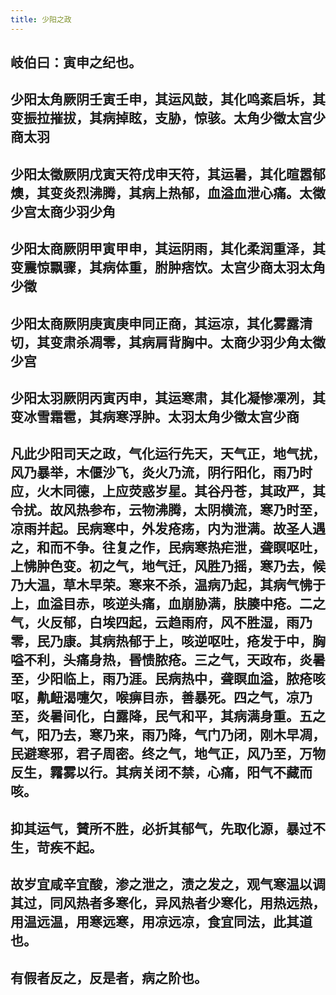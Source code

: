 ```yaml
---
title: 少阳之政
---
```


## 岐伯曰：寅申之纪也。
## 少阳太角厥阴壬寅壬申，其运风鼓，其化鸣紊启坼，其变振拉摧拔，其病掉眩，支胁，惊骇。太角少徵太宫少商太羽
## 少阳太徵厥阴戊寅天符戊申天符，其运暑，其化暄嚣郁燠，其变炎烈沸腾，其病上热郁，血溢血泄心痛。太徵少宫太商少羽少角
## 少阳太商厥阴甲寅甲申，其运阴雨，其化柔润重泽，其变震惊飘骤，其病体重，胕肿痞饮。太宫少商太羽太角少徵
## 少阳太商厥阴庚寅庚申同正商，其运凉，其化雾露清切，其变肃杀凋零，其病肩背胸中。太商少羽少角太徵少宫
## 少阳太羽厥阴丙寅丙申，其运寒肃，其化凝惨凓冽，其变冰雪霜雹，其病寒浮肿。太羽太角少徵太宫少商
## 凡此少阳司天之政，气化运行先天，天气正，地气扰，风乃暴举，木偃沙飞，炎火乃流，阴行阳化，雨乃时应，火木同德，上应荧惑岁星。其谷丹苍，其政严，其令扰。故风热参布，云物沸腾，太阴横流，寒乃时至，凉雨并起。民病寒中，外发疮疡，内为泄满。故圣人遇之，和而不争。往复之作，民病寒热疟泄，聋瞑呕吐，上怫肿色变。初之气，地气迁，风胜乃摇，寒乃去，候乃大温，草木早荣。寒来不杀，温病乃起，其病气怫于上，血溢目赤，咳逆头痛，血崩胁满，肤腠中疮。二之气，火反郁，白埃四起，云趋雨府，风不胜湿，雨乃零，民乃康。其病热郁于上，咳逆呕吐，疮发于中，胸嗌不利，头痛身热，昬愦脓疮。三之气，天政布，炎暑至，少阳临上，雨乃涯。民病热中，聋瞑血溢，脓疮咳呕，鼽衄渴嚏欠，喉痹目赤，善暴死。四之气，凉乃至，炎暑间化，白露降，民气和平，其病满身重。五之气，阳乃去，寒乃来，雨乃降，气门乃闭，刚木早凋，民避寒邪，君子周密。终之气，地气正，风乃至，万物反生，霿雾以行。其病关闭不禁，心痛，阳气不藏而咳。
## 抑其运气，賛所不胜，必折其郁气，先取化源，暴过不生，苛疾不起。
## 故岁宜咸辛宜酸，渗之泄之，渍之发之，观气寒温以调其过，同风热者多寒化，异风热者少寒化，用热远热，用温远温，用寒远寒，用凉远凉，食宜同法，此其道也。
## 有假者反之，反是者，病之阶也。
